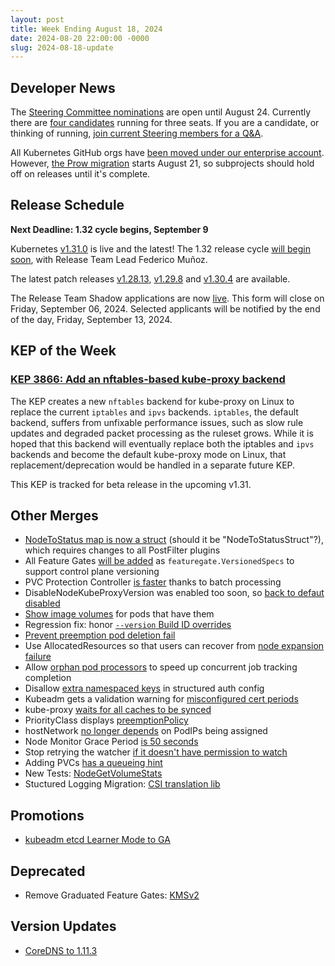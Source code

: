```yaml
---
layout: post
title: Week Ending August 18, 2024
date: 2024-08-20 22:00:00 -0000
slug: 2024-08-18-update
---
```


## Developer News

The [Steering Committee nominations](https://github.com/kubernetes/community/tree/master/elections/steering/2024#candidacy-process) are open until August 24.  Currently there are [four candidates](https://github.com/kubernetes/community/issues?q=is%3Aissue+steering+committee+nomination+created%3A%3E2024-08-01) running for three seats.  If you are a candidate, or thinking of running, [join current Steering members for a Q&A](https://groups.google.com/a/kubernetes.io/g/dev/c/5cRPpyBadqE/m/maNY1NikBwAJ).

All Kubernetes GitHub orgs have [been moved under our enterprise account](https://groups.google.com/a/kubernetes.io/g/dev/c/59Huu9dbqXQ/m/f7XvYOYNAgAJ).  However, [the Prow migration](https://groups.google.com/a/kubernetes.io/g/dev/c/qzNYpcN5la4) starts August 21, so subprojects should hold off on releases until it's complete.

## Release Schedule

**Next Deadline: 1.32 cycle begins, September 9**

Kubernetes [v1.31.0](https://github.com/kubernetes/kubernetes/releases/tag/v1.31.0) is live and the latest!  The 1.32 release cycle [will begin soon](https://github.com/kubernetes/sig-release/pull/2604), with Release Team Lead Federico Muñoz.

The latest patch releases [v1.28.13](https://github.com/kubernetes/kubernetes/releases/tag/v1.28.13), [v1.29.8](https://github.com/kubernetes/kubernetes/releases/tag/v1.29.8) and [v1.30.4](https://github.com/kubernetes/kubernetes/releases/tag/v1.30.4) are available.

The Release Team Shadow applications are now [live](https://docs.google.com/forms/d/e/1FAIpQLSdb60FW9aYIepSdXIWexQIKNJ8m3JSqHZ6kkH3Q_I7XP9OVYA/viewform). This form will close on Friday, September 06, 2024. Selected applicants will be notified by the end of the day, Friday, September 13, 2024.

## KEP of the Week
### [KEP 3866: Add an nftables-based kube-proxy backend](https://github.com/kubernetes/enhancements/blob/master/keps/sig-network/3866-nftables-proxy/README.md)

The KEP creates a new `nftables` backend for kube-proxy on Linux to replace the current `iptables` and `ipvs` backends. `iptables`, the default backend, suffers from unfixable performance issues, such as slow rule updates and degraded packet processing as the ruleset grows. While it is hoped that this backend will eventually replace both the iptables and `ipvs` backends and become the default kube-proxy mode on Linux, that replacement/deprecation would be handled in a separate future KEP.

This KEP is tracked for beta release in the upcoming v1.31.

## Other Merges

* [NodeToStatus map is now a struct](https://github.com/kubernetes/kubernetes/pull/126022) (should it be "NodeToStatusStruct"?), which requires changes to all PostFilter plugins
* All Feature Gates [will be added](https://github.com/kubernetes/kubernetes/pull/125830) as `featuregate.VersionedSpecs` to support control plane versioning
* PVC Protection Controller [is faster](https://github.com/kubernetes/kubernetes/pull/125372) thanks to batch processing
* DisableNodeKubeProxyVersion was enabled too soon, so [back to defaut disabled](https://github.com/kubernetes/kubernetes/pull/126720)
* [Show image volumes](https://github.com/kubernetes/kubernetes/pull/126706) for pods that have them
* Regression fix: honor [`--version` Build ID overrides](https://github.com/kubernetes/kubernetes/pull/126665)
* [Prevent preemption pod deletion fail](https://github.com/kubernetes/kubernetes/pull/126644)
* Use AllocatedResources so that users can recover from [node expansion failure](https://github.com/kubernetes/kubernetes/pull/126600)
* Allow [orphan pod processors](https://github.com/kubernetes/kubernetes/pull/126567) to speed up concurrent job tracking completion
* Disallow [extra namespaced keys](https://github.com/kubernetes/kubernetes/pull/126553) in structured auth config
* Kubeadm gets a validation warning for [misconfigured cert periods](https://github.com/kubernetes/kubernetes/pull/126538)
* kube-proxy [waits for all caches to be synced](https://github.com/kubernetes/kubernetes/pull/126532)
* PriorityClass displays [preemptionPolicy](https://github.com/kubernetes/kubernetes/pull/126529)
* hostNetwork [no longer depends](https://github.com/kubernetes/kubernetes/pull/126460) on PodIPs being assigned
* Node Monitor Grace Period [is 50 seconds](https://github.com/kubernetes/kubernetes/pull/126287)
* Stop retrying the watcher [if it doesn't have permission to watch](https://github.com/kubernetes/kubernetes/pull/126038)
* Adding PVCs [has a queueing hint](https://github.com/kubernetes/kubernetes/pull/124703)
* New Tests: [NodeGetVolumeStats](https://github.com/kubernetes/kubernetes/pull/124690)
* Stuctured Logging Migration: [CSI translation lib](https://github.com/kubernetes/kubernetes/pull/124439)

## Promotions

* [kubeadm etcd Learner Mode to GA](https://github.com/kubernetes/kubernetes/pull/126374)

## Deprecated

* Remove Graduated Feature Gates: [KMSv2](https://github.com/kubernetes/kubernetes/pull/126698)

## Version Updates

* [CoreDNS to 1.11.3](https://github.com/kubernetes/kubernetes/pull/126449)
